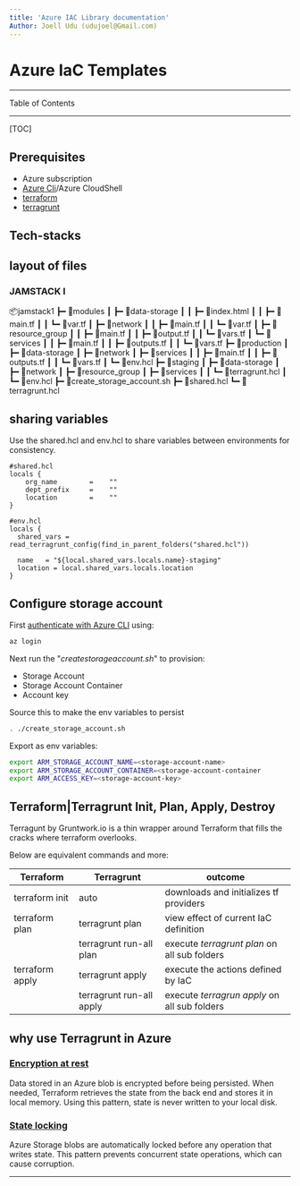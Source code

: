 ```yaml
---
title: 'Azure IAC Library documentation'
Author: Joell Udu (udujoel@Gmail.com)
---
```


Azure IaC Templates
===



---
Table of Contents 

---
[TOC]

## Prerequisites
* Azure subscription
* [Azure Cli](https://docs.microsoft.com/en-us/cli/azure/install-azure-cli)/Azure CloudShell
* [terraform](https://www.terraform.io/downloads.html)
* [terragrunt](https://terragrunt.gruntwork.io/docs/getting-started/install/)


## Tech-stacks


## layout of files
### JAMSTACK I
📦jamstack1
 ┣━ 📂modules
 ┃ ┣━ 📂data-storage
 ┃ ┃ ┣━ 📜index.html
 ┃ ┃ ┣━ 📜main.tf
 ┃ ┃ ┗━ 📜var.tf
 ┃ ┣━ 📂network
 ┃ ┃ ┣━ 📜main.tf
 ┃ ┃ ┗━ 📜var.tf
 ┃ ┣━ 📂resource_group
 ┃ ┃ ┣━ 📜main.tf
 ┃ ┃ ┣━ 📜output.tf
 ┃ ┃ ┗━ 📜vars.tf
 ┃ ┗━ 📂services
 ┃ ┃ ┣━ 📜main.tf
 ┃ ┃ ┣━ 📜outputs.tf
 ┃ ┃ ┗━ 📜vars.tf
 ┣━ 📂production
 ┃ ┣━ 📂data-storage
 ┃ ┣━ 📂network
 ┃ ┣━ 📂services
 ┃ ┃ ┣━ 📜main.tf
 ┃ ┃ ┣━ 📜outputs.tf
 ┃ ┃ ┗━ 📜vars.tf
 ┃ ┗━ 📜env.hcl
 ┣━ 📂staging
 ┃ ┣━ 📂data-storage
 ┃ ┣━ 📂network
 ┃ ┣━ 📂resource_group
 ┃ ┣━ 📂services
 ┃ ┃ ┗━ 📜terragrunt.hcl
 ┃ ┗━ 📜env.hcl
 ┣━ 📜create_storage_account.sh
 ┣━ 📜shared.hcl
 ┗━ 📜terragrunt.hcl



## sharing variables 
Use the shared.hcl and env.hcl to share variables between environments for consistency. 
```gherkin= 
#shared.hcl
locals {
    org_name        =    ""
    dept_prefix     =    ""
    location        =    ""
}

```

```gherkin=
#env.hcl
locals {
  shared_vars = read_terragrunt_config(find_in_parent_folders("shared.hcl"))

  name   = "${local.shared_vars.locals.name}-staging"
  location = local.shared_vars.locals.location
}
```

## Configure storage account

First [authenticate with Azure CLI](https://docs.microsoft.com/en-us/azure/developer/terraform/get-started-cloud-shell#authenticate-via-microsoft-account) using:
```bash
az login
```

Next run the "*createstorageaccount.sh*" to provision:

- Storage Account
- Storage Account Container
- Account key

Source this to make the env variables to persist
```bash
. ./create_storage_account.sh
```

Export as env variables:

```bash
export ARM_STORAGE_ACCOUNT_NAME=<storage-account-name>
export ARM_STORAGE_ACCOUNT_CONTAINER=<storage-account-container
export ARM_ACCESS_KEY=<storage-account-key>
```

## Terraform|Terragrunt Init, Plan, Apply, Destroy
Terragunt by Gruntwork.io is a thin wrapper around Terraform that fills the cracks where terraform overlooks. 

Below are equivalent commands and more:


| Terraform | Terragrunt | outcome |
| -------- | -------- | -------- |
| terraform init     | auto     | downloads and initializes tf providers     |
|terraform plan| terragrunt plan| view effect of current IaC definition|
||terragrunt run-all plan|execute *terragrunt plan* on all sub folders|
|terraform apply|terragrunt apply|execute the actions defined by IaC|
||terragrunt run-all apply|execute *terragrun apply* on all sub folders|


## why use Terragrunt in Azure
### [Encryption at rest](https://docs.microsoft.com/en-us/azure/developer/terraform/store-state-in-azure-storage#encryption-at-rest)
Data stored in an Azure blob is encrypted before being persisted. When needed, Terraform retrieves the state from the back end and stores it in local memory. Using this pattern, state is never written to your local disk.

### [State locking](https://docs.microsoft.com/en-us/azure/developer/terraform/store-state-in-azure-storage#state-locking)
Azure Storage blobs are automatically locked before any operation that writes state. This pattern prevents concurrent state operations, which can cause corruption.

---



